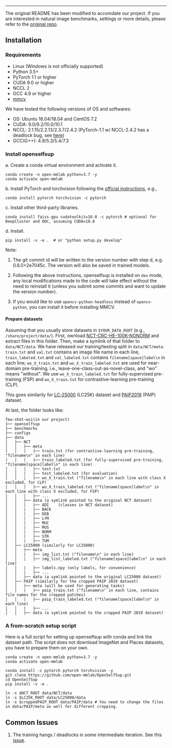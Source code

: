 
-----------
The original README has been modified to accomdate our project. If you are interested in natural image benchmarks, settings or more details, please refer to the [original repo](https://github.com/open-mmlab/OpenSelfSup).
  

## Installation

### Requirements

- Linux (Windows is not officially supported)
- Python 3.5+
- PyTorch 1.1 or higher
- CUDA 9.0 or higher
- NCCL 2
- GCC 4.9 or higher
- [mmcv](https://github.com/open-mmlab/mmcv)

We have tested the following versions of OS and softwares:

- OS: Ubuntu 16.04/18.04 and CentOS 7.2
- CUDA: 9.0/9.2/10.0/10.1
- NCCL: 2.1.15/2.2.13/2.3.7/2.4.2 (PyTorch-1.1 w/ NCCL-2.4.2 has a deadlock bug, see [here](https://github.com/open-mmlab/OpenSelfSup/issues/6))
- GCC(G++): 4.9/5.3/5.4/7.3

### Install openselfsup

a. Create a conda virtual environment and activate it.

```shell
conda create -n open-mmlab python=3.7 -y
conda activate open-mmlab
```

b. Install PyTorch and torchvision following the [official instructions](https://pytorch.org/), e.g.,

```shell
conda install pytorch torchvision -c pytorch
```

c. Install other third-party libraries.

```shell
conda install faiss-gpu cudatoolkit=10.0 -c pytorch # optional for DeepCluster and ODC, assuming CUDA=10.0
```

d. Install.

```shell
pip install -v -e .  # or "python setup.py develop"
```

Note:

1. The git commit id will be written to the version number with step d, e.g. 0.6.0+2e7045c. The version will also be saved in trained models.

2. Following the above instructions, openselfsup is installed on `dev` mode, any local modifications made to the code will take effect without the need to reinstall it (unless you submit some commits and want to update the version number).

3. If you would like to use `opencv-python-headless` instead of `opencv-python`,
you can install it before installing MMCV.

#### Prepare datasets

Assuming that you usually store datasets in `$YOUR_DATA_ROOT` (e.g., `/share/project/data/`).
First, ownload [NCT-CRC-HE-100K-NONORM](https://zenodo.org/record/1214456) and extract files in this folder.
Then, make a symlink of that folder to `data/NCT/data`. We have released our training/testing split in `data/NCT/meta`: `train.txt` and `val.txt` contains an image file name in each line, `train_labeled.txt` and `val_labeled.txt` contains `filename[space]label\n` in each line; `wo_X_train.txt` and `wo_X_train_labeled.txt` are used for near-domain pre-training, i.e., leave-one-class-out-as-novel-class, and "wo" means "without". We use `wo_X_train_labeled.txt` for fully-supervised pre-training (FSP) and `wo_X_train.txt` for contrastive-learning pre-training (CLP). 

This goes similarily for [LC-25000](https://academictorrents.com/details/7a638ed187a6180fd6e464b3666a6ea0499af4af) (LC25K) dataset and [PAIP2019](https://paip2019.grand-challenge.org/) (PAIP) dataset.

At last, the folder looks like:

```
few-shot-wsi(in our project)
├── openselfsup
├── benchmarks
├── configs
├── data
│   ├── NCT
│   │   ├── meta
│   │   |   ├── train.txt (for contrastive-learning pre-training, "filename\n" in each line)
│   │   |   ├── train_labeled.txt (for fully-supervised pre-training, "filename[space]label\n" in each line)
│   │   |   ├── test.txt
│   │   |   ├── test_labeled.txt (for evaluation)
│   │   |   ├── wo_X_train.txt ("filename\n" in each line with class X excluded, for CLP)
│   │   |   ├── wo_X_train_labeled.txt ("filename[space]label\n" in each line with class X excluded, for FSP)
│   │   |   ├── ...
│   │   ├── data (a symlink pointed to the original NCT dataset)
│   │   |   ├── ADI    (classes in NCT dataset)
│   │   |   ├── BACK
│   │   |   ├── DEB
│   │   |   ├── LYM
│   │   |   ├── MUC
│   │   |   ├── MUS
│   │   |   ├── NORM
│   │   |   ├── STR
│   │   |   ├── TUM
│   ├── LC25000 (similarly for LC25000)
│   │   ├── meta
│   │   |   ├── img_list.txt ("filename\n" in each line)
│   │   |   ├── img_list_labeled.txt ("filename[space]label\n" in each line)
│   │   |   ├── labels.npy (only labels, for convenience)
│   │   |   ├── ...
│   │   ├── data (a symlink pointed to the original LC25000 dataset)
│   ├── PAIP (similarly for the cropped PAIP 2019 dataset)
│   │   ├── meta (will be used for generating tasks)
│   │   |   ├── paip_train.txt ("filename\n" in each line, contains file names for the cropped patches)
│   │   |   ├── paip_train_labeled.txt ("filename[space]label\n" in each line)
│   │   |   ├── ...
│   │   ├── data (a symlink pointed to the cropped PAIP 2019 dataset)
```

### A from-scratch setup script

Here is a full script for setting up openselfsup with conda and link the dataset path. The script does not download ImageNet and Places datasets, you have to prepare them on your own.

```shell
conda create -n open-mmlab python=3.7 -y
conda activate open-mmlab

conda install -c pytorch pytorch torchvision -y
git clone https://github.com/open-mmlab/OpenSelfSup.git
cd OpenSelfSup
pip install -v -e .

ln -s $NCT_ROOT data/NCT/data
ln -s $LC25K_ROOT data/LC25000/data
ln -s $croppedPAIP_ROOT data/PAIP/data # You need to change the files in data/PAIP/meta as well for different cropping.
```

## Common Issues

1. The training hangs / deadlocks in some intermediate iteration. See this [issue](https://github.com/open-mmlab/OpenSelfSup/issues/6).

